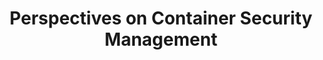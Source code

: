 ---
# Accomplishments widget.
widget: "howto"  # Widget name:  common, howto perspective, reading, cd-with-jenkins-and-docker  etc
headless: true  # This file represents a page section.
active: true  # Activate this widget? true/false
weight: 1 # Order that this section will appear.
title: "Perspectives on Container Security Management"
subtitle: ""

# Date format
date_format: "Jan 2006"

# Accomplishments.
#   Add/remove as many `[[item]]` blocks below as you like.
#   `title`, `organization` and `date_start` are the required parameters.
#   Leave other parameters empty if not required.
#   Begin/end multi-line descriptions with 3 quotes `"""`.
item:
 - title: "Securosis Analyst Report 2018: The Complete Guide to Enterprise Container Security"
   summary: "In this comprehensive 24 page report, updated for 2018, Securosis provide a complete overview of the security implications of using containers and actionable insights for implementing best practices."
   linkText: "Read the article on aquasec.com »"
   linkUrl: "https://info.aquasec.com/securosis-assembling-container-security-program"
   openNewWindow: 
   image: "https://res.cloudinary.com/agile-seo/image/fetch/w_176,dpr_1.0,d_blank_am8gzx.png/https%3A%2F%2Flogo.clearbit.com%2Faquasec.com%3Fsize%3D250" 
 - title: "S5 Keys to Conquering Container Security"
   summary: "When it comes to enterprise application development, security is still an afterthought, coming in right before a release is deployed. The rapid adoption of software containers presents a rare opportunity for security to move upstream and become integrated early on and throughout the software delivery pipeline."
   linkText: "ead the article on infoworld.com »"
   linkUrl: "https://www.infoworld.com/article/3104030/security/5-keys-to-docker-container-security.html"
   openNewWindow: 
   image: "https://res.cloudinary.com/agile-seo/image/fetch/w_176,dpr_1.0,d_blank_am8gzx.png/https%3A%2F%2Flogo.clearbit.com%2Finfoworld.com%3Fsize%3D250" 
smallItem: 
 - title: "How to Protect Your Production Environment from the Threats"
   summary: "info.aquasec.com"
   linkText: ""
   linkUrl: "https://info.aquasec.com/protect-production-environment-from-threats"
   openNewWindow: 
   image: "https://res.cloudinary.com/agile-seo/image/fetch/w_62,dpr_1.0,d_blank_am8gzx.png/https%3A%2F%2Flogo.clearbit.com%2Finfo.aquasec.com%3Fsize%3D250" 
 - title: "Why are Kubernetes and Container Security Important?"
   summary: "em360tech.com"
   linkText: ""
   linkUrl: "https://www.em360tech.com/continuity/tech-features-featuredtech-news/container-and-kubernetes-security/"
   openNewWindow: 
   image: "https://i-cdn.embed.ly/1/display/crop?height=300&key=fd92ebbc52fc43fb98f69e50e7893c13&url=https%3A%2F%2Fwww.em360tech.com%2Fwp-content%2Fuploads%2F2019%2F10%2FAdobeStock_251995269.jpg&width=636"  
 - title: "How Security Of Containers Is Threatened&#8202;—&#8202;and What to Do About It"
   summary: "blog.reblaze.com"
   linkText: ""
   linkUrl: "https://res.cloudinary.com/agile-seo/image/fetch/w_62,dpr_1.0,d_blank_am8gzx.png/https%3A%2F%2Flogo.clearbit.com%2Fblog.reblaze.com%3Fsize%3D250"
   openNewWindow: 
   image: "https://res.cloudinary.com/agile-seo/image/fetch/w_62,dpr_1.0,d_blank_am8gzx.png/https%3A%2F%2Flogo.clearbit.com%2Fblog.reblaze.com%3Fsize%3D250"  
 - title: "The State of Container Security"
   summary: "techbeacon.com"
   linkText: ""
   linkUrl: "https://techbeacon.com/security/state-container-security-tools-policy-trail-technology"
   openNewWindow: 
   image: "https://res.cloudinary.com/agile-seo/image/fetch/w_62,dpr_1.0,d_blank_am8gzx.png/https%3A%2F%2Flogo.clearbit.com%2Ftechbeacon.com%3Fsize%3D250"   
 - title: "Container Security: Developer Best Practices"
   summary: "developer.okta.com"
   linkText: ""
   linkUrl: "https://developer.okta.com/blog/2019/07/18/container-security-a-developer-guide"
   openNewWindow: 
   image: "https://res.cloudinary.com/agile-seo/image/fetch/w_62,dpr_1.0,d_blank_am8gzx.png/https%3A%2F%2Flogo.clearbit.com%2Fdeveloper.okta.com%3Fsize%3D250" 
 - title: "Container Security: A Look at Rootless Containers"
   summary: "alibabacloud.com"
   linkText: ""
   linkUrl: "https://www.alibabacloud.com/blog/container-security-a-look-at-rootless-containers_595153"
   openNewWindow: 
   image: "https://res.cloudinary.com/agile-seo/image/fetch/w_62,dpr_1.0,d_blank_am8gzx.png/https%3A%2F%2Flogo.clearbit.com%2Falibabacloud.com%3Fsize%3D250" 
 - title: "Protect Containers To Secure Your Business"
   summary: "dzone.com"
   linkText: ""
   linkUrl: "https://dzone.com/articles/protect-containers-to-secure-your-business"
   openNewWindow: 
   image: "https://res.cloudinary.com/agile-seo/image/fetch/w_62,dpr_1.0,d_blank_am8gzx.png/https%3A%2F%2Flogo.clearbit.com%2Fdzone.com%3Fsize%3D250"
 - title: "Containers: 5 Effective Security Practices to Manage Containerization"
   summary: "gb-advisors.com"
   linkText: ""
   linkUrl: "https://www.gb-advisors.com/computer-containers-security-practices/"
   openNewWindow: 
   image: "https://res.cloudinary.com/agile-seo/image/fetch/w_62,dpr_1.0,d_blank_am8gzx.png/https%3A%2F%2Flogo.clearbit.com%2Fgb-advisors.com%3Fsize%3D250"
 - title: "Building a Container Security Program: Introduction"
   summary: "securosis.com"
   linkText: ""
   linkUrl: "https://securosis.com/blog/building-a-container-security-program-2018-intro"
   openNewWindow: 
   image: "https://res.cloudinary.com/agile-seo/image/fetch/w_62,dpr_1.0,d_blank_am8gzx.png/https%3A%2F%2Flogo.clearbit.com%2Fsecurosis.com%3Fsize%3D250"
 - title: "Introduction to Container Security"
   summary: "docker.com"
   linkText: ""
   linkUrl: "https://www.docker.com/sites/default/files/WP_IntrotoContainerSecurity_08.19.2016.pdf"
   openNewWindow: 
   image: "https://res.cloudinary.com/agile-seo/image/fetch/w_62,dpr_1.0,d_blank_am8gzx.png/https%3A%2F%2Flogo.clearbit.com%2Fdocker.com%3Fsize%3D250"
---